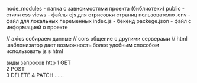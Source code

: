 node_modules - папка с зависимостями проекта (библиотеки)
public - стили css
views - файлы ejs для отрисовки страниц пользователю
.env - файл для локальных переменных
index.js - бекенд
packege.json - файл с информацией о проекте



// axios  собираем данные 
// cors общение с другими серверами
// html шаблонизатор дает возможность более удобным способом использовать js в html


виды запросов http
1 GET     
2 POST    
3 DELETE
4 PATCH
......

